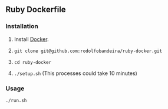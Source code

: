 ## Ruby Dockerfile

### Installation

1. Install [Docker](https://www.docker.com/).

2. `git clone git@github.com:rodolfobandeira/ruby-docker.git`

3. `cd ruby-docker`

4. `./setup.sh` (This processes could take 10 minutes)

### Usage

    ./run.sh
